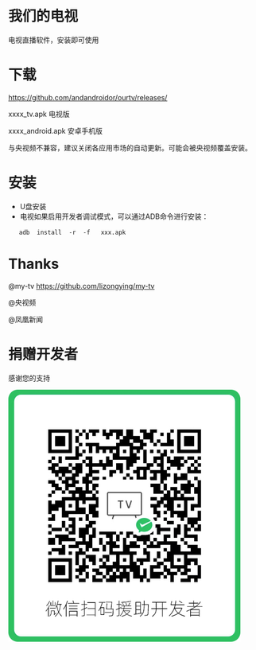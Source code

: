 # 我们的电视

电视直播软件，安装即可使用


# 下载

https://github.com/andandroidor/ourtv/releases/

xxxx_tv.apk 电视版

xxxx_android.apk 安卓手机版

与央视频不兼容，建议关闭各应用市场的自动更新。可能会被央视频覆盖安装。

# 安装

-   U盘安装
-   电视如果启用开发者调试模式，可以通过ADB命令进行安装：

```
   adb  install  -r  -f   xxx.apk
```

# Thanks

@my-tv https://github.com/lizongying/my-tv

@央视频 

@凤凰新闻


# 捐赠开发者

感谢您的支持

![qr](./qr.png)
